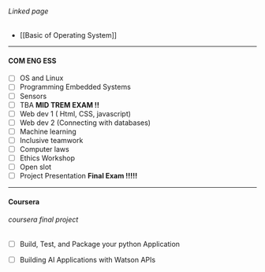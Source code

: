 ###### Linked page
- [[Basic of Operating System]]


---
#### COM ENG ESS
- [ ] OS and Linux
- [ ] Programming Embedded Systems
- [ ] Sensors
- [ ] TBA
**MID TREM EXAM !!**
- [ ] Web dev 1 ( Html, CSS, javascript)
- [ ] Web dev 2 (Connecting with databases)
- [ ] Machine learning
- [ ] Inclusive teamwork
- [ ] Computer laws 
- [ ] Ethics Workshop
- [ ] Open slot
- [ ] Project Presentation
**Final Exam !!!!!**
---

#### Coursera
###### coursera final project
- [ ] Build, Test, and Package your python Application
- [ ] Building AI Applications with Watson APIs

